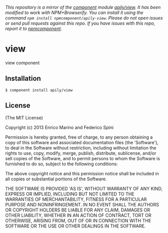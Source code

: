 *This repository is a mirror of the [component](http://component.io) module [apily/view](http://github.com/apily/view). It has been modified to work with NPM+Browserify. You can install it using the command `npm install npmcomponent/apily-view`. Please do not open issues or send pull requests against this repo. If you have issues with this repo, report it to [npmcomponent](https://github.com/airportyh/npmcomponent).*
# view

view component

## Installation

    $ component install apily/view

## License

(The MIT License)

Copyright (c) 2013 Enrico Marino and Federico Spini

Permission is hereby granted, free of charge, to any person obtaining
a copy of this software and associated documentation files (the
'Software'), to deal in the Software without restriction, including
without limitation the rights to use, copy, modify, merge, publish,
distribute, sublicense, and/or sell copies of the Software, and to
permit persons to whom the Software is furnished to do so, subject to
the following conditions:

The above copyright notice and this permission notice shall be
included in all copies or substantial portions of the Software.

THE SOFTWARE IS PROVIDED 'AS IS', WITHOUT WARRANTY OF ANY KIND,
EXPRESS OR IMPLIED, INCLUDING BUT NOT LIMITED TO THE WARRANTIES OF
MERCHANTABILITY, FITNESS FOR A PARTICULAR PURPOSE AND NONINFRINGEMENT.
IN NO EVENT SHALL THE AUTHORS OR COPYRIGHT HOLDERS BE LIABLE FOR ANY
CLAIM, DAMAGES OR OTHER LIABILITY, WHETHER IN AN ACTION OF CONTRACT,
TORT OR OTHERWISE, ARISING FROM, OUT OF OR IN CONNECTION WITH THE
SOFTWARE OR THE USE OR OTHER DEALINGS IN THE SOFTWARE.